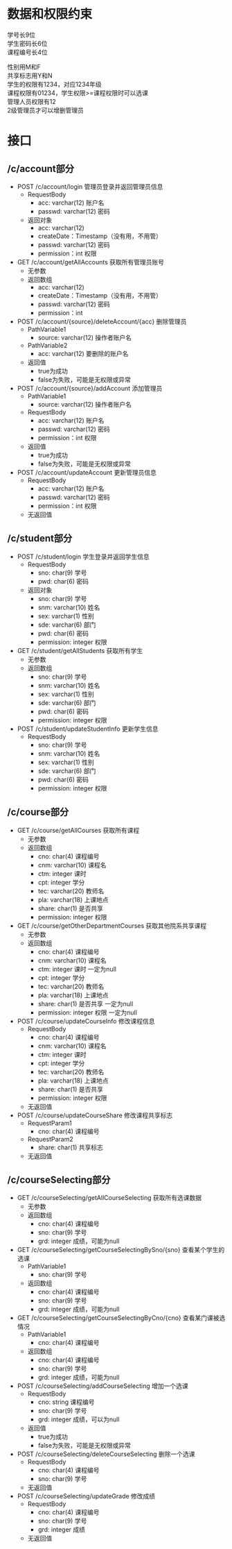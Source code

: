# 数据和权限约束
学号长9位  
学生密码长6位  
课程编号长4位  

性别用M和F  
共享标志用Y和N  
学生的权限有1234，对应1234年级  
课程权限有01234，学生权限>=课程权限时可以选课  
管理人员权限有12  
2级管理员才可以增删管理员  

# 接口
## /c/account部分
- POST /c/account/login 管理员登录并返回管理员信息
    - RequestBody
        - acc: varchar(12) 账户名
        - passwd: varchar(12) 密码
    - 返回对象
        - acc: varchar(12)
        - createDate：Timestamp（没有用，不用管）
        - passwd: varchar(12) 密码
        - permission：int 权限
- GET /c/account/getAllAccounts 获取所有管理员账号
    - 无参数
    - 返回数组
        - acc: varchar(12)
        - createDate：Timestamp（没有用，不用管）
        - passwd: varchar(12) 密码
        - permission：int
- POST /c/account/{source}/deleteAccount/{acc} 删除管理员
    - PathVariable1
        - source: varchar(12) 操作者账户名
    - PathVariable2
        - acc: varchar(12) 要删除的账户名
    - 返回值
        - true为成功
        - false为失败，可能是无权限或异常
- POST /c/account/{source}/addAccount 添加管理员
    - PathVariable1
        - source: varchar(12) 操作者账户名
    - RequestBody
        - acc: varchar(12) 账户名
        - passwd: varchar(12) 密码
        - permission：int 权限
    - 返回值
        - true为成功
        - false为失败，可能是无权限或异常
- POST /c/account/updateAccount 更新管理员信息
    - RequestBody
        - acc: varchar(12) 账户名
        - passwd: varchar(12) 密码
        - permission：int 权限
    - 无返回值
## /c/student部分
- POST /c/student/login 学生登录并返回学生信息
    - RequestBody
        - sno: char(9) 学号
        - pwd: char(6) 密码
    - 返回对象
        - sno: char(9) 学号
        - snm: varchar(10) 姓名
        - sex: varchar(1) 性别
        - sde: varchar(6) 部门
        - pwd: char(6) 密码  
        - permission: integer 权限
- GET /c/student/getAllStudents 获取所有学生
    - 无参数
    - 返回数组
        - sno: char(9) 学号
        - snm: varchar(10) 姓名
        - sex: varchar(1) 性别
        - sde: varchar(6) 部门
        - pwd: char(6) 密码  
        - permission: integer 权限
- POST /c/student/updateStudentInfo 更新学生信息
    - RequestBody
        - sno: char(9) 学号
        - snm: varchar(10) 姓名
        - sex: varchar(1) 性别
        - sde: varchar(6) 部门
        - pwd: char(6) 密码  
        - permission: integer 权限
## /c/course部分
- GET /c/course/getAllCourses 获取所有课程
    - 无参数
    - 返回数组
        - cno: char(4) 课程编号
        - cnm: varchar(10) 课程名
        - ctm: integer 课时
        - cpt: integer 学分
        - tec: varchar(20) 教师名
        - pla: varchar(18) 上课地点 
        - share: char(1) 是否共享
        - permission: integer 权限
- GET /c/course/getOtherDepartmentCourses 获取其他院系共享课程
    - 无参数
    - 返回数组
        - cno: char(4) 课程编号
        - cnm: varchar(10) 课程名
        - ctm: integer 课时 一定为null
        - cpt: integer 学分
        - tec: varchar(20) 教师名
        - pla: varchar(18) 上课地点
        - share: char(1) 是否共享 一定为null
        - permission: integer 权限 一定为null
- POST /c/course/updateCourseInfo 修改课程信息
    - RequestBody
        - cno: char(4) 课程编号
        - cnm: varchar(10) 课程名
        - ctm: integer 课时
        - cpt: integer 学分
        - tec: varchar(20) 教师名
        - pla: varchar(18) 上课地点
        - share: char(1) 是否共享
        - permission: integer 权限
    - 无返回值
- POST /c/course/updateCourseShare 修改课程共享标志
    - RequestParam1
        - cno: char(4) 课程编号
    - RequestParam2
        - share: char(1) 共享标志
    - 无返回值
## /c/courseSelecting部分
- GET /c/courseSelecting/getAllCourseSelecting 获取所有选课数据
    - 无参数
    - 返回数组
        - cno: char(4) 课程编号
        - sno: char(9) 学号
        - grd: integer 成绩，可能为null
- GET /c/courseSelecting/getCourseSelectingBySno/{sno} 查看某个学生的选课
    - PathVariable1
        - sno: char(9) 学号
    - 返回数组
        - cno: char(4) 课程编号
        - sno: char(9) 学号
        - grd: integer 成绩，可能为null
- GET /c/courseSelecting/getCourseSelectingByCno/{cno} 查看某门课被选情况
    - PathVariable1
        - cno: char(4) 课程编号
    - 返回数组
        - cno: char(4) 课程编号
        - sno: char(9) 学号
        - grd: integer 成绩，可能为null
- POST /c/courseSelecting/addCourseSelecting 增加一个选课
    - RequestBody
        - cno: string 课程编号
        - sno: char(9) 学号
        - grd: integer 成绩，可以为null
    - 返回值
        - true为成功
        - false为失败，可能是无权限或异常
- POST /c/courseSelecting/deleteCourseSelecting 删除一个选课
    - RequestBody
        - cno: char(4) 课程编号
        - sno: char(9) 学号
    - 无返回值
- POST /c/courseSelecting/updateGrade 修改成绩
    - RequestBody
        - cno: char(4) 课程编号
        - sno: char(9) 学号
        - grd: integer 成绩
    - 无返回值